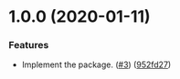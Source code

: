 # 1.0.0 (2020-01-11)


### Features

* Implement the package. ([#3](https://github.com/MartinHowarth/s3os/issues/3)) ([952fd27](https://github.com/MartinHowarth/s3os/commit/952fd276688d75e0089676c7779b2a32ee029647))
